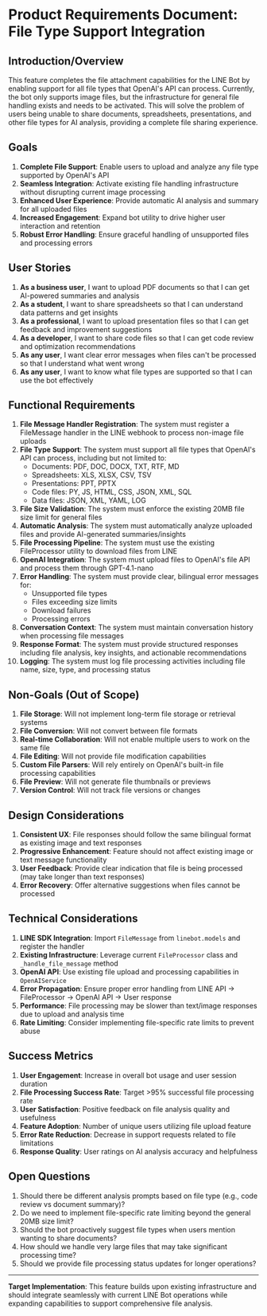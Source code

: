 # Product Requirements Document: File Type Support Integration

## Introduction/Overview

This feature completes the file attachment capabilities for the LINE Bot by enabling support for all file types that OpenAI's API can process. Currently, the bot only supports image files, but the infrastructure for general file handling exists and needs to be activated. This will solve the problem of users being unable to share documents, spreadsheets, presentations, and other file types for AI analysis, providing a complete file sharing experience.

## Goals

1. **Complete File Support**: Enable users to upload and analyze any file type supported by OpenAI's API
2. **Seamless Integration**: Activate existing file handling infrastructure without disrupting current image processing
3. **Enhanced User Experience**: Provide automatic AI analysis and summary for all uploaded files
4. **Increased Engagement**: Expand bot utility to drive higher user interaction and retention
5. **Robust Error Handling**: Ensure graceful handling of unsupported files and processing errors

## User Stories

1. **As a business user**, I want to upload PDF documents so that I can get AI-powered summaries and analysis
2. **As a student**, I want to share spreadsheets so that I can understand data patterns and get insights
3. **As a professional**, I want to upload presentation files so that I can get feedback and improvement suggestions
4. **As a developer**, I want to share code files so that I can get code review and optimization recommendations
5. **As any user**, I want clear error messages when files can't be processed so that I understand what went wrong
6. **As any user**, I want to know what file types are supported so that I can use the bot effectively

## Functional Requirements

1. **File Message Handler Registration**: The system must register a FileMessage handler in the LINE webhook to process non-image file uploads
2. **File Type Support**: The system must support all file types that OpenAI's API can process, including but not limited to:
   - Documents: PDF, DOC, DOCX, TXT, RTF, MD
   - Spreadsheets: XLS, XLSX, CSV, TSV
   - Presentations: PPT, PPTX
   - Code files: PY, JS, HTML, CSS, JSON, XML, SQL
   - Data files: JSON, XML, YAML, LOG
3. **File Size Validation**: The system must enforce the existing 20MB file size limit for general files
4. **Automatic Analysis**: The system must automatically analyze uploaded files and provide AI-generated summaries/insights
5. **File Processing Pipeline**: The system must use the existing FileProcessor utility to download files from LINE
6. **OpenAI Integration**: The system must upload files to OpenAI's file API and process them through GPT-4.1-nano
7. **Error Handling**: The system must provide clear, bilingual error messages for:
   - Unsupported file types
   - Files exceeding size limits
   - Download failures
   - Processing errors
8. **Conversation Context**: The system must maintain conversation history when processing file messages
9. **Response Format**: The system must provide structured responses including file analysis, key insights, and actionable recommendations
10. **Logging**: The system must log file processing activities including file name, size, type, and processing status

## Non-Goals (Out of Scope)

1. **File Storage**: Will not implement long-term file storage or retrieval systems
2. **File Conversion**: Will not convert between file formats
3. **Real-time Collaboration**: Will not enable multiple users to work on the same file
4. **File Editing**: Will not provide file modification capabilities
5. **Custom File Parsers**: Will rely entirely on OpenAI's built-in file processing capabilities
6. **File Preview**: Will not generate file thumbnails or previews
7. **Version Control**: Will not track file versions or changes

## Design Considerations

1. **Consistent UX**: File responses should follow the same bilingual format as existing image and text responses
2. **Progressive Enhancement**: Feature should not affect existing image or text message functionality
3. **User Feedback**: Provide clear indication that file is being processed (may take longer than text responses)
4. **Error Recovery**: Offer alternative suggestions when files cannot be processed

## Technical Considerations

1. **LINE SDK Integration**: Import `FileMessage` from `linebot.models` and register the handler
2. **Existing Infrastructure**: Leverage current `FileProcessor` class and `_handle_file_message` method
3. **OpenAI API**: Use existing file upload and processing capabilities in `OpenAIService`
4. **Error Propagation**: Ensure proper error handling from LINE API → FileProcessor → OpenAI API → User response
5. **Performance**: File processing may be slower than text/image responses due to upload and analysis time
6. **Rate Limiting**: Consider implementing file-specific rate limits to prevent abuse

## Success Metrics

1. **User Engagement**: Increase in overall bot usage and user session duration
2. **File Processing Success Rate**: Target >95% successful file processing rate
3. **User Satisfaction**: Positive feedback on file analysis quality and usefulness
4. **Feature Adoption**: Number of unique users utilizing file upload feature
5. **Error Rate Reduction**: Decrease in support requests related to file limitations
6. **Response Quality**: User ratings on AI analysis accuracy and helpfulness

## Open Questions

1. Should there be different analysis prompts based on file type (e.g., code review vs document summary)?
2. Do we need to implement file-specific rate limiting beyond the general 20MB size limit?
3. Should the bot proactively suggest file types when users mention wanting to share documents?
4. How should we handle very large files that may take significant processing time?
5. Should we provide file processing status updates for longer operations?

---

**Target Implementation**: This feature builds upon existing infrastructure and should integrate seamlessly with current LINE Bot operations while expanding capabilities to support comprehensive file analysis. 